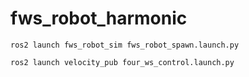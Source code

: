 # fws_robot_harmonic


```
ros2 launch fws_robot_sim fws_robot_spawn.launch.py

```

```
ros2 launch velocity_pub four_ws_control.launch.py
```
